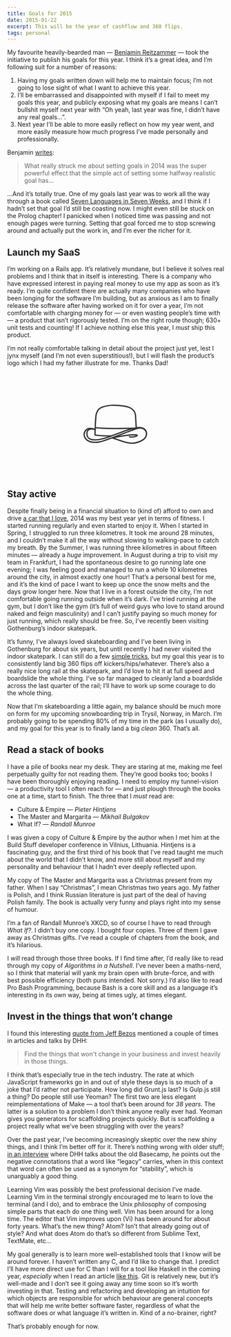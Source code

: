 ```yaml
---
title: Goals for 2015
date: 2015-01-22
excerpt: This will be the year of cashflow and 360 flips.
tags: personal
---
```


My favourite heavily-bearded man — [Benjamin Reitzammer][1] — took the
initiative to publish his goals for this year. I think it’s a great idea, and
I’m following suit for a number of reasons:

1. Having my goals written down will help me to maintain focus; I’m not going
   to lose sight of what I want to achieve this year.
2. I’ll be embarrassed and disappointed with myself if I fail to meet my goals
   this year, and publicly exposing what my goals are means I can’t bullshit
myself next year with “Oh yeah, last year was fine, I didn’t have any real
goals…”.
3. Next year I’ll be able to more easily reflect on how my year went, and more
   easily measure how much progress I’ve made personally and professionally.

Benjamin [writes][2]:

> What really struck me about setting goals in 2014 was the super powerful
> effect that the simple act of setting some halfway realistic goal has…

…And it’s totally true. One of my goals last year was to work all the way
through a book called [Seven Languages in Seven Weeks][3], and I think if I
hadn’t set that goal I’d still be coasting now. I might even still be stuck on
the Prolog chapter! I panicked when I noticed time was passing and not enough
pages were turning. Setting that goal forced me to stop screwing around and
actually put the work in, and I’m ever the richer for it.

## Launch my SaaS

I’m working on a Rails app. It’s relatively mundane, but I believe it solves
real problems and I think that in itself is interesting. There is a company who
have expressed interest in paying real money to use my app as soon as it’s
ready. I’m quite confident there are actually many companies who have been
longing for the software I’m building, but as anxious as I am to finally release
the software after having worked on it for over a year, I’m not comfortable with
charging money for — or even wasting people’s time with — a product that isn’t
rigorously tested. I’m on the right route though; 630+ unit tests and counting!
If I achieve nothing else this year, I *must* ship this product.

I’m not really comfortable talking in detail about the project just yet, lest I
jynx myself (and I’m not even superstitious!), but I will flash the product’s
logo which I had my father illustrate for me. Thanks Dad!

<div style="width: 50%; margin: auto; max-height: 240px">
<svg version="1.1" xmlns="http://www.w3.org/2000/svg"
xmlns:xlink="http://www.w3.org/1999/xlink" x="0px" y="0px" width="100%"
height="100%" viewBox="0 0 425.2 425.2" enable-background="new 0 0 425.2
425.2" xml:space="preserve"><path fill="none" stroke="#333333" stroke-width="5"
stroke-miterlimit="10" d="M196,248c0,0-48-0.333-65-4
c0,0,1.333-52.667,3.333-69.333c0,0-0.333-12.333,7.585-26.234c6.667-12.667,30.748-17.766,39.415-18.766c0,0,20-5,64,1.667
c44,6.667,44,34,44.333,37.667c0.333,3.667,2.667,46,2.667,46"/><path fill="none"
stroke="#333333" stroke-width="5" stroke-miterlimit="10"
d="M131.939,215.011c0,0,22.061,6.323,150.061,2.656"/><path fill="none"
stroke="#333333" stroke-width="5" stroke-linecap="round" stroke-miterlimit="10"
d="M197.667,255.667
c0,0,57.083-11.667,87.333-12.417c21.25,0.25,5.5,6.208,5.5,6.208s-11.25,4.292-24.75,1.792"/><path
fill="none" stroke="#333333" stroke-width="5" stroke-linecap="round"
stroke-miterlimit="10" d="M131.654,222.755
c0,0-32.904-11.005-32.404,17.245c0.75,27,32,23.5,38.25,23s21.32-1.789,51.07-12.747S247,228.75,255.25,226
s31.25-11.229,51.25-10.989s26.431,15.489,26.25,23.239c-0.144,6.183,1.271,25.957-43.25,36.75c-24.75,6-55-7.5-64.75-10.75
s-25.25-8.583-25.25-8.583"/><path fill="none" stroke="#333333" stroke-width="5"
stroke-linecap="round" stroke-miterlimit="10" d="M131,222.553
c0,0-24.105-11.368-37.048,4.34C88.202,233.871,88.5,239,88.5,243.25s3.349,22.419,26.5,28c26,6.268,50-4.5,75.25-13.5
s80.25-30.5,88.75-33.25s39.103-19.572,52.427,6.589"/></svg>
</div>

## Stay active

Despite finally being in a financial situation to (kind of) afford to own and
drive [a car that I love][4], 2014 was my best year yet in terms of fitness. I
started running regularly and even started to enjoy it. When I started in
Spring, I struggled to run three kilometres. It took me around 28 minutes, and I
couldn’t make it all the way without slowing to walking-pace to catch my breath.
By the Summer, I was running three kilometres in about fifteen minutes — already
a *huge* improvement. In August during a trip to visit my team in Frankfurt, I
had the spontaneous desire to go running late one evening; I was feeling good
and managed to run a whole 10 kilometres around the city, in almost exactly one
hour! That’s a personal best for me, and it’s the kind of pace I want to keep up
once the snow melts and the days grow longer here. Now that I live in a forest
outside the city, I’m not comfortable going running outside when it’s dark. I’ve
tried running at the gym, but I don’t like the gym (it’s full of weird guys who
love to stand around naked and feign masculinity) and I can’t justify paying so
much money for just running, which really should be free. So, I’ve recently been
visiting Gothenburg’s indoor skatepark.

It’s funny, I’ve always loved skateboarding and I’ve been living in Gothenburg
for about six years, but until recently I had never visited the indoor
skatepark. I can still do a few [simple tricks][5], but my goal this year is to
consistently land big 360 flips off kickers/hips/whatever. There’s also a really
nice long rail at the skatepark, and I’d love to hit it at full speed and
boardslide the whole thing. I’ve so far managed to cleanly land a boardslide
across the last quarter of the rail; I’ll have to work up some courage to do the
whole thing.

Now that I’m skateboarding a little again, my balance should be much more on
form for my upcoming snowboarding trip in Trysil, Norway, in March. I’m probably
going to be spending 80% of my time in the park (as I usually do), and my goal
for this year is to finally land a big *clean* 360. That’s all.

## Read a stack of books

I have a pile of books near my desk. They are staring at me, making me feel
perpetually guilty for not reading them. They’re good books too; books I have
been thoroughly enjoying reading. I need to employ my tunnel-vision — a
productivity tool I often reach for — and just plough through the books one at a
time, start to finish. The three that I *must* read are:

- Culture & Empire — *Pieter Hintjens*
- The Master and Margarita — *Mikhail Bulgakov*
- What If? — *Randall Munroe*

I was given a copy of Culture & Empire by the author when I met him at the
Build Stuff developer conference in Vilnius, Lithuania. Hintjens is a
fascinating guy, and the first third of his book that I’ve read taught me much
about the world that I didn’t know, and more still about myself and my
personality and behaviour that I hadn’t ever deeply reflected upon.

My copy of The Master and Margarita was a Christmas present from my father. When
I say “Christmas”, I mean Christmas two years ago. My father is Polish, and I
think Russian literature is just part of the deal of having Polish family. The
book is actually very funny and plays right into my sense of humour.

I’m a fan of Randall Munroe’s XKCD, so of course I have to read through *What
If?*. I didn’t buy one copy. I bought four copies. Three of them I gave away as
Christmas gifts. I’ve read a couple of chapters from the book, and it’s
hilarious.

I *will* read through those three books. If I find time after, I’d really like
to read through my copy of *Algorithms in a Nutshell*. I’ve never been a
maths-nerd, so I think that material will yank my brain open with brute-force,
and with best possible efficiency (both puns intended. Not sorry.) I’d also like
to read Pro Bash Programming, because Bash is a core skill and as a language
it’s interesting in its own way, being at times ugly, at times elegant.

## Invest in the things that won’t change

I found this interesting [quote from Jeff Bezos][6] mentioned a couple of times in
articles and talks by DHH:

> Find the things that won't change in your business and invest heavily in those
> things.

I think that’s especially true in the tech industry. The rate at which
JavaScript frameworks go in and out of style these days is so much of a joke
that I’d rather not participate. How long did Grunt.js last? Is Gulp.js still a
thing? Do people still use Yeoman? The first two are less elegant
reimplementations of Make — a tool that’s been around for *38 years*. The latter
is a solution to a problem I don’t think anyone really ever had. Yeoman gives
you generators for scaffolding projects quickly. But is scaffolding a project
really what we’ve been struggling with over the years?

Over the past year, I’ve becoming increasingly skeptic over the new shiny
things, and I think I’m better off for it. There’s nothing wrong with older
stuff; [in an interview][7] where DHH talks about the old Basecamp, he points out the
negative connotations that a word like “legacy” carries, when in this context
that word can often be used as a synonym for “stability”, which is unarguably a
good thing.

Learning Vim was possibly the best professional decision I’ve made. Learning Vim
in the terminal strongly encouraged me to learn to love the terminal (and I do),
and to embrace the Unix philosophy of composing simple parts that each do one
thing well. Vim has been around for a long time. The editor that Vim improves
upon (Vi) has been around for about forty years. What’s the new thing? Atom?
Isn’t that already going out of style? And what does Atom do that’s so different
from Sublime Text, TextMate, etc…

My goal generally is to learn more well-established tools that I know will be
around forever. I haven’t written any C, and I’d like to change that. I predict
I’ll have more direct use for C than I will for a tool like Haskell in the
coming year, *especially* when I read an article [like this][8]. Git is
relatively new, but it’s well-made and I don’t see it going away any time soon
so it’s worth investing in that. Testing and refactoring and developing an
intuition for which objects are responsible for which behaviour are general
concepts that will help me write better software faster, regardless of what the
software does or what language it’s written in. Kind of a no-brainer, right?

That’s probably enough for now.

[1]: https://twitter.com/benjamin
[2]: http://squeakyvessel.com/2015/01/20/my-goals-in-2015/
[3]: /seven-languages
[4]: http://instagram.com/p/qHDyskG8OC/
[5]: http://instagram.com/p/sb2oDym8M9
[6]: https://www.youtube.com/watch?v=lBfVxBj61z0&feature=youtu.be&t=42m12s
[7]: http://youtu.be/lBfVxBj61z0?t=29m10s
[8]: http://honza.ca/2012/10/haskell-strings

